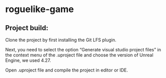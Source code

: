 # roguelike-game

## Project build:

Clone the project by first installing the Git LFS plugin. 

Next, you need to select the option “Generate visual studio project files” in the context menu of the .uproject file and choose the version of Unreal Engine, we used 4.27.

Open .uproject file and compile the project in editor or IDE. 
